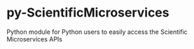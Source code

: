 # py-ScientificMicroservices
Python module for Python users to easily access the Scientific Microservices APIs
